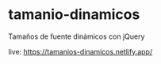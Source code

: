 # tamanio-dinamicos

Tamaños de fuente dinámicos con jQuery

live:  https://tamanios-dinamicos.netlify.app/

